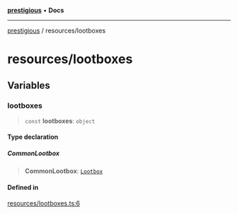 [**prestigious**](../README.md) • **Docs**

***

[prestigious](../README.md) / resources/lootboxes

# resources/lootboxes

## Variables

### lootboxes

> `const` **lootboxes**: `object`

#### Type declaration

##### CommonLootbox

> **CommonLootbox**: [`Lootbox`](../classes/Lootbox/README.md#lootbox)

#### Defined in

[resources/lootboxes.ts:6](https://github.com/LightBlueGamer/Prestigious/blob/85a20b132e245a5deb00df242c82d7c6845a7ed4/src/lib/resources/lootboxes.ts#L6)

